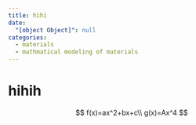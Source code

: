 ```yaml
---
title: hihi
date:
  "[object Object]": null
categories:
  - materials
  - mathmatical modeling of materials
---
```


# hihih

$$
f(x)=ax^2+bx+c\\
g(x)=Ax^4
$$
